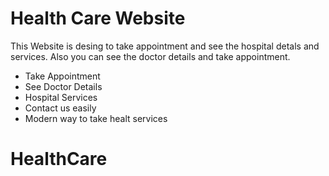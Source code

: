 # Health Care Website



This Website is desing to take appointment and see the hospital detals and services. Also you can see the doctor details and take appointment.

- Take Appointment
- See Doctor Details
- Hospital Services
- Contact us easily
- Modern way to take healt services
# HealthCare
